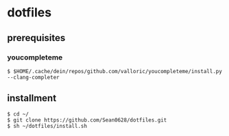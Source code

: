 # dotfiles
## prerequisites

### youcompleteme

```
$ $HOME/.cache/dein/repos/github.com/valloric/youcompleteme/install.py --clang-completer
```

## installment

```
$ cd ~/
$ git clone https://github.com/Sean0628/dotfiles.git
$ sh ~/dotfiles/install.sh
```
